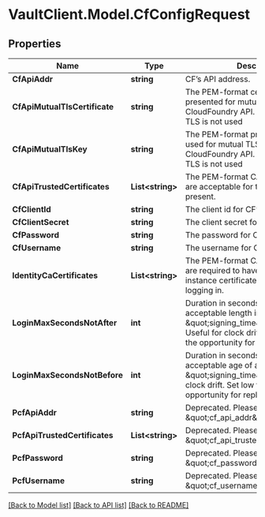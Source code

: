 # VaultClient.Model.CfConfigRequest

## Properties

Name | Type | Description | Notes
------------ | ------------- | ------------- | -------------
**CfApiAddr** | **string** | CF’s API address. | [optional] 
**CfApiMutualTlsCertificate** | **string** | The PEM-format certificates that are presented for mutual TLS with the CloudFoundry API. If not set, mutual TLS is not used | [optional] 
**CfApiMutualTlsKey** | **string** | The PEM-format private key that are used for mutual TLS with the CloudFoundry API. If not set, mutual TLS is not used | [optional] 
**CfApiTrustedCertificates** | **List&lt;string&gt;** | The PEM-format CA certificates that are acceptable for the CF API to present. | [optional] 
**CfClientId** | **string** | The client id for CF’s API. | [optional] 
**CfClientSecret** | **string** | The client secret for CF’s API. | [optional] 
**CfPassword** | **string** | The password for CF’s API. | [optional] 
**CfUsername** | **string** | The username for CF’s API. | [optional] 
**IdentityCaCertificates** | **List&lt;string&gt;** | The PEM-format CA certificates that are required to have issued the instance certificates presented for logging in. | [optional] 
**LoginMaxSecondsNotAfter** | **int** | Duration in seconds for the maximum acceptable length in the future a \&quot;signing_time\&quot; can be. Useful for clock drift. Set low to reduce the opportunity for replay attacks. | [optional] [default to 60]
**LoginMaxSecondsNotBefore** | **int** | Duration in seconds for the maximum acceptable age of a \&quot;signing_time\&quot;. Useful for clock drift. Set low to reduce the opportunity for replay attacks. | [optional] [default to 300]
**PcfApiAddr** | **string** | Deprecated. Please use \&quot;cf_api_addr\&quot;. | [optional] 
**PcfApiTrustedCertificates** | **List&lt;string&gt;** | Deprecated. Please use \&quot;cf_api_trusted_certificates\&quot;. | [optional] 
**PcfPassword** | **string** | Deprecated. Please use \&quot;cf_password\&quot;. | [optional] 
**PcfUsername** | **string** | Deprecated. Please use \&quot;cf_username\&quot;. | [optional] 

[[Back to Model list]](../README.md#documentation-for-models) [[Back to API list]](../README.md#documentation-for-api-endpoints) [[Back to README]](../README.md)

